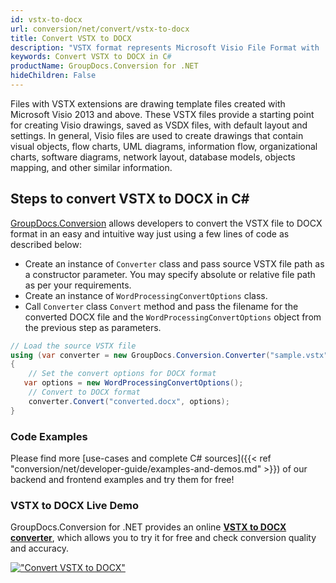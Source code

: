 ```yaml
---
id: vstx-to-docx
url: conversion/net/convert/vstx-to-docx
title: Convert VSTX to DOCX
description: "VSTX format represents Microsoft Visio File Format with .vstx extension. Learn how to convert VSTX to DOCX file programmatically in C# language using GroupDocs.Conversion for .NET library."
keywords: Convert VSTX to DOCX in C#
productName: GroupDocs.Conversion for .NET
hideChildren: False
---
```


Files with VSTX extensions are drawing template files created with Microsoft Visio 2013 and above. These VSTX files provide a starting point for creating Visio drawings, saved as VSDX files, with default layout and settings. In general, Visio files are used to create drawings that contain visual objects, flow charts, UML diagrams, information flow, organizational charts, software diagrams, network layout, database models, objects mapping, and other similar information.

## Steps to convert VSTX to DOCX in C#

[GroupDocs.Conversion](https://products.groupdocs.com/conversion/net) allows developers to convert the VSTX file to DOCX format in an easy and intuitive way just using a few lines of code as described below:

* Create an instance of `Converter` class and pass source VSTX file path as a constructor parameter. You may specify absolute or relative file path as per your requirements. 
* Create an instance of `WordProcessingConvertOptions` class.
* Call `Converter` class `Convert` method and pass the filename for the converted DOCX file and the `WordProcessingConvertOptions` object from the previous step as parameters.

```csharp
// Load the source VSTX file
using (var converter = new GroupDocs.Conversion.Converter("sample.vstx"))
{
    // Set the convert options for DOCX format
   var options = new WordProcessingConvertOptions();
    // Convert to DOCX format
    converter.Convert("converted.docx", options);
}
```

### Code Examples

Please find more [use-cases and complete C# sources]({{< ref "conversion/net/developer-guide/examples-and-demos.md" >}}) of our backend and frontend examples and try them for free!

### VSTX to DOCX Live Demo

GroupDocs.Conversion for .NET provides an online [**VSTX to DOCX converter**](https://products.groupdocs.app/conversion/vstx-to-docx), which allows you to try it for free and check conversion quality and accuracy.

[!["Convert VSTX to DOCX"](conversion/net/images/convert-to-docx/convert-vstx-to-docx.png)](https://products.groupdocs.app/conversion/vstx-to-docx)